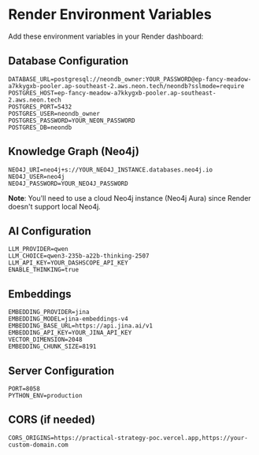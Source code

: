 # Render Environment Variables

Add these environment variables in your Render dashboard:

## Database Configuration
```
DATABASE_URL=postgresql://neondb_owner:YOUR_PASSWORD@ep-fancy-meadow-a7kkygxb-pooler.ap-southeast-2.aws.neon.tech/neondb?sslmode=require
POSTGRES_HOST=ep-fancy-meadow-a7kkygxb-pooler.ap-southeast-2.aws.neon.tech
POSTGRES_PORT=5432
POSTGRES_USER=neondb_owner
POSTGRES_PASSWORD=YOUR_NEON_PASSWORD
POSTGRES_DB=neondb
```

## Knowledge Graph (Neo4j)
```
NEO4J_URI=neo4j+s://YOUR_NEO4J_INSTANCE.databases.neo4j.io
NEO4J_USER=neo4j
NEO4J_PASSWORD=YOUR_NEO4J_PASSWORD
```
**Note**: You'll need to use a cloud Neo4j instance (Neo4j Aura) since Render doesn't support local Neo4j.

## AI Configuration
```
LLM_PROVIDER=qwen
LLM_CHOICE=qwen3-235b-a22b-thinking-2507
LLM_API_KEY=YOUR_DASHSCOPE_API_KEY
ENABLE_THINKING=true
```

## Embeddings
```
EMBEDDING_PROVIDER=jina
EMBEDDING_MODEL=jina-embeddings-v4
EMBEDDING_BASE_URL=https://api.jina.ai/v1
EMBEDDING_API_KEY=YOUR_JINA_API_KEY
VECTOR_DIMENSION=2048
EMBEDDING_CHUNK_SIZE=8191
```

## Server Configuration
```
PORT=8058
PYTHON_ENV=production
```

## CORS (if needed)
```
CORS_ORIGINS=https://practical-strategy-poc.vercel.app,https://your-custom-domain.com
```